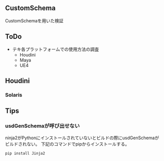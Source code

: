 ## CustomSchema
CustomSchemaを用いた検証

## ToDo
* テキ各プラットフォームでの使用方法の調査
    * Houdini
    * Maya
    * UE4

## Houdini

### Solaris

## Tips
### usdGenSchemaが呼び出せない
ninja2がPythonにインストールされていないとビルドの際にusdGenSchemaがビルドされない。
下記のコマンドでpipからインストールする。
```install ninja2
pip install Jinja2
```
